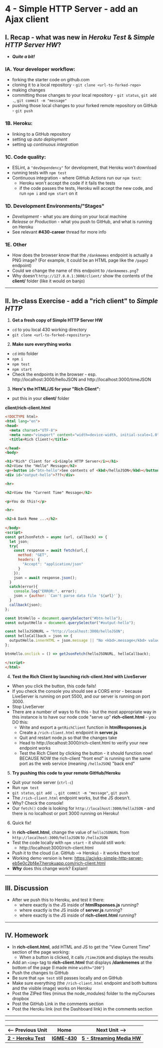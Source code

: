 # 4 - Simple HTTP Server - add an Ajax client

## I. Recap - what was new in *Heroku Test* & *Simple HTTP Server HW*?
- ***Quite a bit!***

### IA. Your developer workflow:
- forking the starter code on github.com
- cloning it to a local repository - `git clone <url-to-forked-repo>`
- making changes
- committing those changes to your local repository - `git status`, `git add .`, `git commit -m "message"`
- pushing those local changes to your forked remote repository on GitHub - `git push`

### 1B. Heroku:
- linking to a GitHub repository
- setting up *auto deployment*
- setting up *continuous integration*

### 1C. Code quality:
- ESLint, a `"devDependency"` for development, that Heroku won't download
- running tests with `npm test`
- Continuous integration - where GitHub Actions run our `npm test`:
  - Heroku won't accept the code if it fails the tests
  - if the code passes the tests, Heroku will accept the new code, and run `npm i` and `npm start` on it

### 1D. Development Environments/"Stages"
- *Development* - what you are doing on your local machine
- *Release* or *Production* - what you push to GitHub, and what is running on Heroku
- See relevant **#430-career** thread for more info

### 1E. Other
- How does the browser know that the `/dankmemes` endpoint is actually a PNG image? (For example, it could be an HTML page like the `/page2` endpoint)
- Could we change the name of this endpoint to `/dankmemes.png`?
- Why doesn't `http://127.0.0.1:3000/client/` show the contents of the **client/** folder (like it would on banjo)

---

## II. In-class Exercise - add a "rich client" to *Simple HTTP*

1) **Get a fresh copy of Simple HTTP Server HW**
- `cd` to you local 430 working directory
- `git clone <url-to-forked-repository>`


2) **Make sure everything works**

- `cd` into folder
- `npm i`
- `npm test`
- `npm start`
- Check the endpoints in the browser - esp. http://localhost:3000/helloJSON and http://localhost:3000/timeJSON


3) **Here's the HTML/JS for your "Rich Client":**

- put this in your **client/** folder

**client/rich-client.html**

```html
<!DOCTYPE html>
<html lang="en">
<head>
  <meta charset="UTF-8">
  <meta name="viewport" content="width=device-width, initial-scale=1.0">
  <title>Rich Client!</title>

</head>
<body>

<h1>"Rich" Client for <i>Simple HTTP Server</i></h1>
<h2>View the "Hello" Message</h2>
<p><button id="btn-hello">See contents of <kbd>/helloJSON</kbd></button></p>
<div id="output-hello">???</div>

<hr>

<h2>View the "Current Time" Message</h2>

<p>You do this!</p>

<hr>

<h2>A Dank Meme ...</h2>
  
</body>
<script>
const getJsonFetch = async (url, callback) => {
  let json;
  try{
    const response = await fetch(url,{
      method: "GET",
      headers: {
        "Accept": "application/json"
      }
    });
    json = await response.json();
  }
  catch(error){
    console.log("ERROR:", error);
    json = {author: `Can't parse data file '${url}'`};
  }
  callback(json);
};

const btnHello = document.querySelector("#btn-hello");
const outputHello = document.querySelector("#output-hello");

const helloJSONURL = "http://localhost:3000/helloJSON";
const helloCallback = json => {
  outputHello.innerHTML = json.message || "No <kbd>.message</kbd> value found!";
};

btnHello.onclick = () => getJsonFetch(helloJSONURL, helloCallback);

</script>
</html>
```

4) **Test the Rich Client by launching **rich-client.html** with LiveServer**
- When you click the button, this code fails!
- If you check the console you should see a CORS error - because LiveServer is running on port 5500, and our server is running on port 3000.
- Stop LiveServer
- There are a number of ways to fix this - but the most appropriate way in this instance is to have our node code "serve up" **rich-client.html** - you DO this:
  - Write and export a `getRichClient` function in **htmlResponses.js**
  - Create a `/rich-client.html` endpoint in **server.js**
  - Quit and restart node.js so that the changes take
  - Head to http://localhost:3000/rich-client.html to verify your new endpoint works
  - Test the Rich Client by clicking the button  - it should function now! BECAUSE NOW the rich-client "front end" is running on the same port as the web service (meaning `/helloJSON`) "back end"
 
5) **Try pushing this code to your remote GitHub/Heroku**
- Quit your node server (`ctrl-c`)
- Run `npm test`
- `git status`, `git add .`, `git commit -m "message"`,  `git push`
- The `/rich-client.html` endpoint works, but the JS doesn't.
- Why? Check the console!
- Our `fetch()` code is looking for `http://localhost:3000/helloJSON` - and there is no localhost or port 3000 running on Heroku!

6) Quick fix!
- In ****rich-client.html****, change the value of `helloJSONURL` from `http://localhost:3000/helloJSON`  to `/helloJSON`
- Test the code locally with `npm start` - it should still work:
  - http://localhost:3000/rich-client.html
- Push it to the cloud (i.e. GitHub --> Heroku) - it works there too!
- Working demo version is here: https://acjvks-simple-http-server-eb5e0c2bf4e7.herokuapp.com/rich-client.html
- ***Why*** does this change work? Explain!

---

## III. Discussion

- After we push this to Heroku, and test it there:
  - where exactly is the JS inside of **htmlRsponses.js** *running*?
  - where exactly is the JS inside of **server.js** *running*?
  - where exactly is the JS inside of **rich-client.html** *running*?
 
---
 
## IV. Homework
- In **rich-client.html**, add HTML and JS to get the "View Current Time" section of the page working:
  - When a button is clicked, it calls `/timeJSON` and displays the results
- Add an `<img>` tag to **rich-client.html** that displays **/dankmemes** at the bottom of the page (I made mine `width="200"`)
- Push the changes to GitHub
- Be sure that `npm test` still passes locally and on GitHub
- Make sure everything (the `/rich-client.html` endpoint and both buttons and the visible image) works on Heroku
- Post the ZIPed files (minus the node_modules) folder to the myCourses dropbox
- Post the GitHub Link in the comments section
- Post the Heroku link (not the Dashboard link) in the comments section

---
---

| <-- Previous Unit | Home | Next Unit -->
| --- | --- | --- 
| [**2 - Heroku Test**](2-heroku-test.md)  |  [**IGME-430**](../) | [**5 - Streaming Media HW**](5-streaming-media.md)
